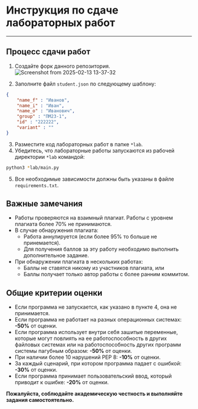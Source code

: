 
# Инструкция по сдаче лабораторных работ

---

## Процесс сдачи работ

1. Создайте форк данного репозитория. ![Screenshot from 2025-02-13 13-37-32](https://github.com/user-attachments/assets/bc11a729-4373-46e5-ac91-55daced4c430)

2. Заполните файл `student.json` по следующему шаблону:
```json
{
    "name_f" : "Иванов",
    "name_i" : "Иван",
    "name_o" : "Иванович",
    "group" : "ПМ23-1",
    "id" : "222222",
    "variant" : ""
}
```

3. Разместите код лабораторных работ в папке `*lab`.
4. Убедитесь, что лабораторные работы запускаются из рабочей директории `*lab` командой:
```bash
python3 *lab/main.py
```

5. Все необходимые зависимости должны быть указаны в файле `requirements.txt`.

## Важные замечания

- Работы проверяются на взаимный плагиат. Работы с уровнем плагиата более 70% не принимаются.
- В случае обнаружения плагиата:
    - Работа аннулируется (если более 95% то больше не принемается).
    - Для получения баллов за эту работу необходимо выполнить дополнительное задание.
- При обнаружении плагиата в нескольких работах:
    - Баллы не ставятся никому из участников плагиата, или
    - Баллы получает только автор работы с более ранним коммитом.

## Общие критерии оценки

- Если программа не запускается, как указано в пункте 4, она не принимается.
- Если программа не работает на разных операционных системах: **-50%** от оценки.
- Если программа использует внутри себя зашитые переменные, которые могут повлиять на ее работоспособность в других файловых системах или на работоспособность других программ системы пагубным образом: **-50%** от оценки.
- При наличии более 10 нарушений PEP 8: **-10%** от оценки.
- За каждый сценарий, при котором программа падает с ошибкой: **-30%** от оценки.
- Если программа принимает пользовательский ввод, который приводит к ошибке: **-20%** от оценки.

**Пожалуйста, соблюдайте академическую честность и выполняйте задания самостоятельно.**
